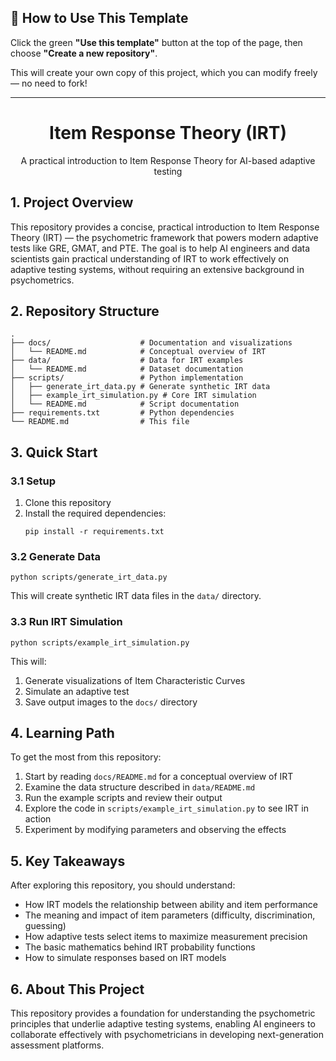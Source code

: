 ## 🧰 How to Use This Template    

Click the green **"Use this template"** button at the top of the page, then choose **"Create a new repository"**.   

This will create your own copy of this project, which you can modify freely — no need to fork!   

---    

<!-- <div align="center">
    <img src="figures/logo.png" alt="logo" width="50%">
</div> -->

<h1 align="center">Item Response Theory (IRT)</h1>

<p align="center">A practical introduction to Item Response Theory for AI-based adaptive testing</p>

## 1. Project Overview

This repository provides a concise, practical introduction to Item Response Theory (IRT) — the psychometric framework that powers modern adaptive tests like GRE, GMAT, and PTE. The goal is to help AI engineers and data scientists gain practical understanding of IRT to work effectively on adaptive testing systems, without requiring an extensive background in psychometrics.

## 2. Repository Structure

```
.
├── docs/                    # Documentation and visualizations
│   └── README.md            # Conceptual overview of IRT
├── data/                    # Data for IRT examples
│   └── README.md            # Dataset documentation
├── scripts/                 # Python implementation
│   ├── generate_irt_data.py # Generate synthetic IRT data
│   ├── example_irt_simulation.py # Core IRT simulation
│   └── README.md            # Script documentation
├── requirements.txt         # Python dependencies
└── README.md                # This file
```

## 3. Quick Start

### 3.1 Setup

1. Clone this repository
2. Install the required dependencies:
   ```
   pip install -r requirements.txt
   ```

### 3.2 Generate Data

```
python scripts/generate_irt_data.py
```

This will create synthetic IRT data files in the `data/` directory.

### 3.3 Run IRT Simulation

```
python scripts/example_irt_simulation.py
```

This will:
1. Generate visualizations of Item Characteristic Curves
2. Simulate an adaptive test
3. Save output images to the `docs/` directory

## 4. Learning Path

To get the most from this repository:

1. Start by reading `docs/README.md` for a conceptual overview of IRT
2. Examine the data structure described in `data/README.md`
3. Run the example scripts and review their output
4. Explore the code in `scripts/example_irt_simulation.py` to see IRT in action
5. Experiment by modifying parameters and observing the effects

## 5. Key Takeaways

After exploring this repository, you should understand:

- How IRT models the relationship between ability and item performance
- The meaning and impact of item parameters (difficulty, discrimination, guessing)
- How adaptive tests select items to maximize measurement precision
- The basic mathematics behind IRT probability functions
- How to simulate responses based on IRT models

## 6. About This Project

This repository provides a foundation for understanding the psychometric principles that underlie adaptive testing systems, enabling AI engineers to collaborate effectively with psychometricians in developing next-generation assessment platforms.
